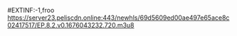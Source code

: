 #EXTINF:-1,froo
https://server23.peliscdn.online:443/newhls/69d5609ed00ae497e65ace8c02417517/EP.8.2.v0.1676043232.720.m3u8
